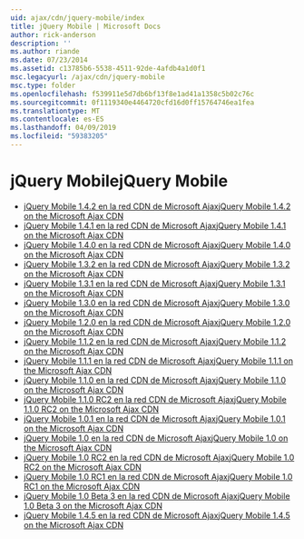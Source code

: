 ```yaml
---
uid: ajax/cdn/jquery-mobile/index
title: jQuery Mobile | Microsoft Docs
author: rick-anderson
description: ''
ms.author: riande
ms.date: 07/23/2014
ms.assetid: c13785b6-5538-4511-92de-4afdb4a1d0f1
msc.legacyurl: /ajax/cdn/jquery-mobile
msc.type: folder
ms.openlocfilehash: f539911e5d7db6bf13f8e1ad41a1358c5b02c76c
ms.sourcegitcommit: 0f1119340e4464720cfd16d0ff15764746ea1fea
ms.translationtype: MT
ms.contentlocale: es-ES
ms.lasthandoff: 04/09/2019
ms.locfileid: "59383205"
---
```

# <a name="jquery-mobile"></a><span data-ttu-id="df35a-102">jQuery Mobile</span><span class="sxs-lookup"><span data-stu-id="df35a-102">jQuery Mobile</span></span>

- [<span data-ttu-id="df35a-103">jQuery Mobile 1.4.2 en la red CDN de Microsoft Ajax</span><span class="sxs-lookup"><span data-stu-id="df35a-103">jQuery Mobile 1.4.2 on the Microsoft Ajax CDN</span></span>](cdnjquerymobile142.md)
- [<span data-ttu-id="df35a-104">jQuery Mobile 1.4.1 en la red CDN de Microsoft Ajax</span><span class="sxs-lookup"><span data-stu-id="df35a-104">jQuery Mobile 1.4.1 on the Microsoft Ajax CDN</span></span>](cdnjquerymobile141.md)
- [<span data-ttu-id="df35a-105">jQuery Mobile 1.4.0 en la red CDN de Microsoft Ajax</span><span class="sxs-lookup"><span data-stu-id="df35a-105">jQuery Mobile 1.4.0 on the Microsoft Ajax CDN</span></span>](cdnjquerymobile140.md)
- [<span data-ttu-id="df35a-106">jQuery Mobile 1.3.2 en la red CDN de Microsoft Ajax</span><span class="sxs-lookup"><span data-stu-id="df35a-106">jQuery Mobile 1.3.2 on the Microsoft Ajax CDN</span></span>](cdnjquerymobile132.md)
- [<span data-ttu-id="df35a-107">jQuery Mobile 1.3.1 en la red CDN de Microsoft Ajax</span><span class="sxs-lookup"><span data-stu-id="df35a-107">jQuery Mobile 1.3.1 on the Microsoft Ajax CDN</span></span>](cdnjquerymobile131.md)
- [<span data-ttu-id="df35a-108">jQuery Mobile 1.3.0 en la red CDN de Microsoft Ajax</span><span class="sxs-lookup"><span data-stu-id="df35a-108">jQuery Mobile 1.3.0 on the Microsoft Ajax CDN</span></span>](cdnjquerymobile130.md)
- [<span data-ttu-id="df35a-109">jQuery Mobile 1.2.0 en la red CDN de Microsoft Ajax</span><span class="sxs-lookup"><span data-stu-id="df35a-109">jQuery Mobile 1.2.0 on the Microsoft Ajax CDN</span></span>](cdnjquerymobile120.md)
- [<span data-ttu-id="df35a-110">jQuery Mobile 1.1.2 en la red CDN de Microsoft Ajax</span><span class="sxs-lookup"><span data-stu-id="df35a-110">jQuery Mobile 1.1.2 on the Microsoft Ajax CDN</span></span>](cdnjquerymobile112.md)
- [<span data-ttu-id="df35a-111">jQuery Mobile 1.1.1 en la red CDN de Microsoft Ajax</span><span class="sxs-lookup"><span data-stu-id="df35a-111">jQuery Mobile 1.1.1 on the Microsoft Ajax CDN</span></span>](cdnjquerymobile111.md)
- [<span data-ttu-id="df35a-112">jQuery Mobile 1.1.0 en la red CDN de Microsoft Ajax</span><span class="sxs-lookup"><span data-stu-id="df35a-112">jQuery Mobile 1.1.0 on the Microsoft Ajax CDN</span></span>](cdnjquerymobile110.md)
- [<span data-ttu-id="df35a-113">jQuery Mobile 1.1.0 RC2 en la red CDN de Microsoft Ajax</span><span class="sxs-lookup"><span data-stu-id="df35a-113">jQuery Mobile 1.1.0 RC2 on the Microsoft Ajax CDN</span></span>](cdnjquerymobile110rc2.md)
- [<span data-ttu-id="df35a-114">jQuery Mobile 1.0.1 en la red CDN de Microsoft Ajax</span><span class="sxs-lookup"><span data-stu-id="df35a-114">jQuery Mobile 1.0.1 on the Microsoft Ajax CDN</span></span>](cdnjquerymobile101.md)
- [<span data-ttu-id="df35a-115">jQuery Mobile 1.0 en la red CDN de Microsoft Ajax</span><span class="sxs-lookup"><span data-stu-id="df35a-115">jQuery Mobile 1.0 on the Microsoft Ajax CDN</span></span>](cdnjquerymobile10.md)
- [<span data-ttu-id="df35a-116">jQuery Mobile 1.0 RC2 en la red CDN de Microsoft Ajax</span><span class="sxs-lookup"><span data-stu-id="df35a-116">jQuery Mobile 1.0 RC2 on the Microsoft Ajax CDN</span></span>](cdnjquerymobile10rc2.md)
- [<span data-ttu-id="df35a-117">jQuery Mobile 1.0 RC1 en la red CDN de Microsoft Ajax</span><span class="sxs-lookup"><span data-stu-id="df35a-117">jQuery Mobile 1.0 RC1 on the Microsoft Ajax CDN</span></span>](cdnjquerymobile10rc1.md)
- [<span data-ttu-id="df35a-118">jQuery Mobile 1.0 Beta 3 en la red CDN de Microsoft Ajax</span><span class="sxs-lookup"><span data-stu-id="df35a-118">jQuery Mobile 1.0 Beta 3 on the Microsoft Ajax CDN</span></span>](cdnjquerymobile10b3.md)
- [<span data-ttu-id="df35a-119">jQuery Mobile 1.4.5 en la red CDN de Microsoft Ajax</span><span class="sxs-lookup"><span data-stu-id="df35a-119">jQuery Mobile 1.4.5 on the Microsoft Ajax CDN</span></span>](cdnjquerymobile145.md)
